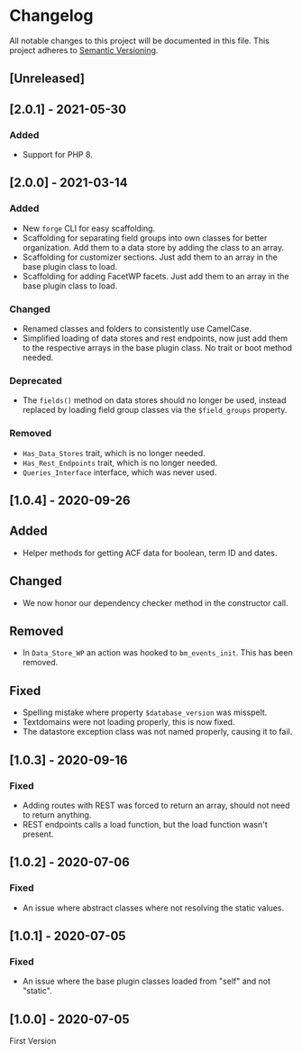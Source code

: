 # Changelog

All notable changes to this project will be documented in this file. This project adheres to [Semantic Versioning](https://semver.org/spec/v2.0.0.html).

## [Unreleased]

## [2.0.1] - 2021-05-30

### Added

-   Support for PHP 8.

## [2.0.0] - 2021-03-14

### Added

-   New `forge` CLI for easy scaffolding.
-   Scaffolding for separating field groups into own classes for better organization. Add them to a data store by adding the class to an array.
-   Scaffolding for customizer sections. Just add them to an array in the base plugin class to load.
-   Scaffolding for adding FacetWP facets. Just add them to an array in the base plugin class to load.

### Changed

-   Renamed classes and folders to consistently use CamelCase.
-   Simplified loading of data stores and rest endpoints, now just add them to the respective arrays in the base plugin class. No trait or boot method needed.

### Deprecated

-   The `fields()` method on data stores should no longer be used, instead replaced by loading field group classes via the `$field_groups` property.

### Removed

-   `Has_Data_Stores` trait, which is no longer needed.
-   `Has_Rest_Endpoints` trait, which is no longer needed.
-   `Queries_Interface` interface, which was never used.

## [1.0.4] - 2020-09-26

## Added

-   Helper methods for getting ACF data for boolean, term ID and dates.

## Changed

-   We now honor our dependency checker method in the constructor call.

## Removed

-   In `Data_Store_WP` an action was hooked to `bm_events_init`. This has been removed.

## Fixed

-   Spelling mistake where property `$database_version` was misspelt.
-   Textdomains were not loading properly, this is now fixed.
-   The datastore exception class was not named properly, causing it to fail.

## [1.0.3] - 2020-09-16

### Fixed

-   Adding routes with REST was forced to return an array, should not need to return anything.
-   REST endpoints calls a load function, but the load function wasn't present.

## [1.0.2] - 2020-07-06

### Fixed

-   An issue where abstract classes where not resolving the static values.

## [1.0.1] - 2020-07-05

### Fixed

-   An issue where the base plugin classes loaded from "self" and not "static".

## [1.0.0] - 2020-07-05

First Version
